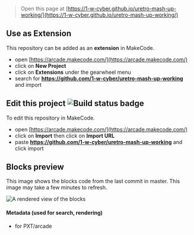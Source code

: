  


> Open this page at [https://1-w-cyber.github.io/uretro-mash-up-working/](https://1-w-cyber.github.io/uretro-mash-up-working/)

## Use as Extension

This repository can be added as an **extension** in MakeCode.

* open [https://arcade.makecode.com/](https://arcade.makecode.com/)
* click on **New Project**
* click on **Extensions** under the gearwheel menu
* search for **https://github.com/1-w-cyber/uretro-mash-up-working** and import

## Edit this project ![Build status badge](https://github.com/1-w-cyber/uretro-mash-up-working/workflows/MakeCode/badge.svg)

To edit this repository in MakeCode.

* open [https://arcade.makecode.com/](https://arcade.makecode.com/)
* click on **Import** then click on **Import URL**
* paste **https://github.com/1-w-cyber/uretro-mash-up-working** and click import

## Blocks preview

This image shows the blocks code from the last commit in master.
This image may take a few minutes to refresh.

![A rendered view of the blocks](https://github.com/1-w-cyber/uretro-mash-up-working/raw/master/.github/makecode/blocks.png)

#### Metadata (used for search, rendering)

* for PXT/arcade
<script src="https://makecode.com/gh-pages-embed.js"></script><script>makeCodeRender("{{ site.makecode.home_url }}", "{{ site.github.owner_name }}/{{ site.github.repository_name }}");</script>
